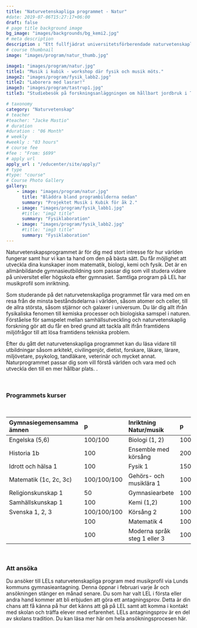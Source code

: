 ```yaml
---
title: "Naturvetenskapliga programmet - Natur"
#date: 2019-07-06T15:27:17+06:00
draft: false
# page title background image
bg_image: "images/backgrounds/bg_kemi2.jpg"
# meta description
description : "Ett fullfjädrat universitetsförberendade naturvetenskapligt program där du får fördjupa dig i naturvetenskapens värld."
# course thumbnail
image: "images/program/natur_thumb.jpg"

image1: "images/program/natur.jpg"
title1: "Musik i kubik - workshop där fysik och musik möts." 
image2: "images/program/fysik_labb2.jpg"
title2: "Laborera med lasrar!" 
image3: "images/program/tastrup1.jpg"
title3: "Studiebesök på forskningsanläggningen om hållbart jordbruk i Taastrup/Danmark." 

# taxonomy
category: "Naturvetenskap"
# teacher
#teacher: "Jacke Mastio"
# duration
#duration : "06 Month"
# weekly
#weekly : "03 hours"
# course fee
#fee : "From: $699"
# apply url
apply_url : "/educenter/site/apply/"
# type
#type: "course"
# Course Photo Gallery
gallery:
    - image: "images/program/natur.jpg"
      title: "Bläddra bland programbilderna nedan"
      summary: "Projektet Musik i Kubik för åk 2."
    - image: "images/program/fysik_labb1.jpg"
      #title: "img2 title"
      summary: "Fysiklaboration"
    - image: "images/program/fysik_labb2.jpg"
      #title: "img3 title"
      summary: "Fysiklaboration"
---
```




Naturvetenskapsprogrammet är för dig med stort intresse för hur världen fungerar samt hur vi kan ta hand om den på bästa sätt. Du får möjlighet att utveckla dina kunskaper inom matematik, biologi, kemi och fysik. Det är en allmänbildande gymnasieutbildning som passar dig som  vill studera vidare på universitet eller högskola efter gymnasiet. Samtliga program på LEL har musikprofil som inriktning.

Som studerande på det naturvetenskapliga programmet får vara med om en resa från de minsta beståndsdelarna i världen, såsom atomer och celler, till de allra största, såsom stjärnor och galaxer i universum. Du lär dig allt ifrån fysikaliska fenomen till kemiska processer och biologiska samspel i naturen. Förståelse för samspelet mellan samhällsutveckling och naturvetenskaplig forskning gör att du får en bred grund att tackla allt ifrån framtidens miljöfrågor till att lösa framtidens tekniska problem. 


Efter du gått det naturvetenskapliga programmet kan du läsa vidare till utbildningar såsom arkitekt, civilingenjör, dietist, forskare, läkare, lärare, miljövetare, psykolog, tandläkare, veterinär och mycket annat. Naturprogrammet passar dig som vill förstå världen och vara med och utveckla den till en mer hållbar plats.
.</p>
<br/>
### Programmets kurser
<br/>

|Gymnasiegemensamma ämnen|p| Inriktning Natur/musik|p|Individuella val|p|
|:-|:-|:-|:-|:-|:-|
| Engelska (5,6)     |100/100    |Biologi (1, 2)              |100/100|Engelska 7|100|
|Historia 1b           |100        |Ensemble med körsång        |200    |Ensemble 2/Manskör/Tjejbarber/Spetskör|100|
|Idrott och hälsa 1    |100        |Fysik 1                     |150    |Fysik 2|100|
|Matematik (1c, 2c, 3c)|100/100/100|Gehörs- och musiklära 1     |100    |Gehörs- och musiklära 2|100|
|Religionskunskap 1    |50         |Gymnasiearbete              |100    |Idrott och hälsa 2|100|
|Samhällskunskap 1     |100        |Kemi   (1,2)                |100/100|Matematik 5|100|
|Svenska 1, 2, 3       |100/100/100|Körsång 2                   |100    |Moderna språk steg 1 eller 3|100|
|                      |100        |Matematik 4                 |100    |Moderna språk steg 4|100|
|                      |100        |Moderna språk steg 1 eller 3|100    |Musikal/Estetisk kommunikation 1|100|

<br/>


### Att ansöka

Du ansöker till LELs naturvetenskapliga program med musikprofil via Lunds kommuns gymnasieantagning. Denna öppnar i februari varje år och ansökningen stänger en månad senare. Du som har valt LEL i första eller andra hand kommer att bli erbjuden att göra ett antagningsprov. Detta är din chans att få känna på hur det känns att gå på LEL samt att komma i kontakt med skolan och träffa elever med erfarenhet. LELs antagningsprov är en del av skolans tradition. Du kan läsa mer här om hela ansökningsprocesen här. 


